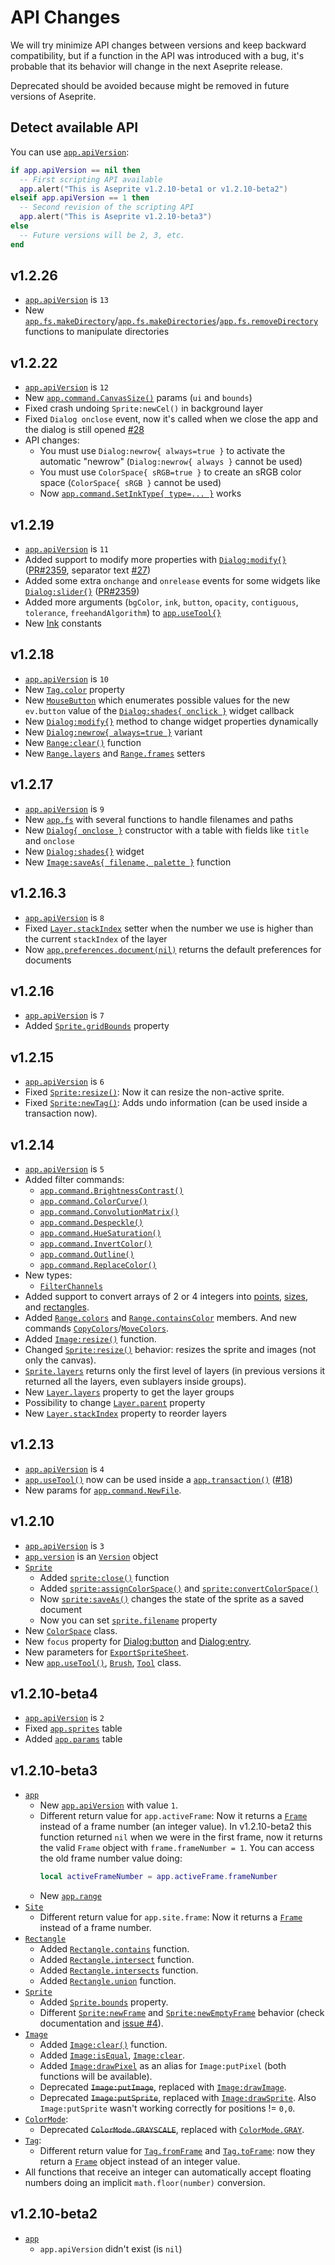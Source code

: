 # API Changes

We will try minimize API changes between versions and keep backward
compatibility, but if a function in the API was introduced with a bug,
it's probable that its behavior will change in the next Aseprite
release.

Deprecated should be avoided because might be removed in future
versions of Aseprite.

## Detect available API

You can use [`app.apiVersion`](api/app.md#appapiversion):

```lua
if app.apiVersion == nil then
  -- First scripting API available
  app.alert("This is Aseprite v1.2.10-beta1 or v1.2.10-beta2")
elseif app.apiVersion == 1 then
  -- Second revision of the scripting API
  app.alert("This is Aseprite v1.2.10-beta3")
else
  -- Future versions will be 2, 3, etc.
end
```

## v1.2.26

* [`app.apiVersion`](api/app.md#appapiversion) is `13`
* New [`app.fs.makeDirectory`](api/app_fs.md#appfsmakedirectory)/[`app.fs.makeDirectories`](api/app_fs.md#appfsmakedirectories)/[`app.fs.removeDirectory`](api/app_fs.md#appfsremovedirectory)
  functions to manipulate directories

## v1.2.22

* [`app.apiVersion`](api/app.md#appapiversion) is `12`
* New [`app.command.CanvasSize()`](api/command/CanvasSize.md#canvassize) params (`ui` and `bounds`)
* Fixed crash undoing `Sprite:newCel()` in background layer
* Fixed `Dialog onclose` event, now it's called when we close the app and the dialog is still opened [#28](https://github.com/aseprite/api/issues/28)
* API changes:
  * You must use `Dialog:newrow{ always=true }` to activate the automatic "newrow" (`Dialog:newrow{ always }` cannot be used)
  * You must use `ColorSpace{ sRGB=true }` to create an sRGB color space (`ColorSpace{ sRGB }` cannot be used)
  * Now [`app.command.SetInkType{ type=... }`](api/command/SetInkType.md#setinktype) works

## v1.2.19

* [`app.apiVersion`](api/app.md#appapiversion) is `11`
* Added support to modify more properties with [`Dialog:modify{}`]()
  ([PR#2359](https://github.com/aseprite/aseprite/pull/2359/commits/b3681fdbb0489d49333b3b5719fb79ddad504e95),
  separator text [#27](https://github.com/aseprite/api/issues/27))
* Added some extra `onchange` and `onrelease` events for some widgets like [`Dialog:slider{}`](api/dialog.md#dialogslider)
  ([PR#2359](https://github.com/aseprite/aseprite/pull/2359/commits/1311173d978d1619229dd6f5bf95dee016a37851))
* Added more arguments (`bgColor`, `ink`, `button`, `opacity`, `contiguous`, `tolerance`, `freehandAlgorithm`) to [`app.useTool{}`](api/app.md#appusetool)
* New [Ink](api/ink.md#ink) constants

## v1.2.18

* [`app.apiVersion`](api/app.md#appapiversion) is `10`
* New [`Tag.color`](api/tag.md#tagcolor) property
* New [`MouseButton`](api/mousebutton.md#mousebutton) which enumerates
  possible values for the new `ev.button` value of the
  [`Dialog:shades{ onclick }`](api/dialog.md#dialogshades) widget callback
* New [`Dialog:modify{}`](api/dialog.md#dialogmodify) method to change
  widget properties dynamically
* New [`Dialog:newrow{ always=true }`](api/dialog.md#dialognewrow) variant
* New [`Range:clear()`](api/range.md#rangeclear) function
* New [`Range.layers`](api/range.md#rangelayers) and [`Range.frames`](api/range.md#rangeframes) setters

## v1.2.17

* [`app.apiVersion`](api/app.md#appapiversion) is `9`
* New [`app.fs`](api/app_fs.md#appfs) with several functions to handle filenames and paths
* New [`Dialog{ onclose }`](api/dialog.md#dialog-1) constructor with a table with fields like `title` and `onclose`
* New [`Dialog:shades{}`](api/dialog.md#dialogshades) widget
* New [`Image:saveAs{ filename, palette }`](api/image.md#imagesaveas) function

## v1.2.16.3

* [`app.apiVersion`](api/app.md#appapiversion) is `8`
* Fixed [`Layer.stackIndex`](api/layer.md#layerstackindex) setter when
  the number we use is higher than the current `stackIndex` of the
  layer
* Now [`app.preferences.document(nil)`](api/app_preferences.md#apppreferencesdocument)
  returns the default preferences for documents

## v1.2.16

* [`app.apiVersion`](api/app.md#appapiversion) is `7`
* Added [`Sprite.gridBounds`](api/sprite.md#spritegridbounds) property

## v1.2.15

* [`app.apiVersion`](api/app.md#appapiversion) is `6`
* Fixed [`Sprite:resize()`](api/sprite.md#spriteresize): Now it can resize the non-active sprite.
* Fixed [`Sprite:newTag()`](api/sprite.md#spritenewtag): Adds undo
  information (can be used inside a transaction now).

## v1.2.14

* [`app.apiVersion`](api/app.md#appapiversion) is `5`
* Added filter commands:
  * [`app.command.BrightnessContrast()`](api/command/BrightnessContrast.md#brightnesscontrast)
  * [`app.command.ColorCurve()`](api/command/ColorCurve.md#colorcurve)
  * [`app.command.ConvolutionMatrix()`](api/command/ConvolutionMatrix.md#convolutionmatrix)
  * [`app.command.Despeckle()`](api/command/Despeckle.md#despeckle)
  * [`app.command.HueSaturation()`](api/command/HueSaturation.md#huesaturation)
  * [`app.command.InvertColor()`](api/command/InvertColor.md#invertcolor)
  * [`app.command.Outline()`](api/command/Outline.md#outline)
  * [`app.command.ReplaceColor()`](api/command/ReplaceColor.md#replacecolor)
* New types:
  * [`FilterChannels`](api/filterchannels.md#filterchannels)
* Added support to convert arrays of 2 or 4 integers into [points](api/point.md#point),
  [sizes](api/size.md#size), and [rectangles](api/rectangle.md#rectangle).
* Added [`Range.colors`](api/range.md#rangecolors) and
  [`Range.containsColor`](api/range.md#rangecontainscolor) members. And new
  commands [`CopyColors`](api/command/CopyColors.md#copycolors)/[`MoveColors`](api/command/MoveColors.md#movecolors).
* Added [`Image:resize()`](api/image.md#imageresize) function.
* Changed [`Sprite:resize()`](api/sprite.md#spriteresize) behavior:
  resizes the sprite and images (not only the canvas).
* [`Sprite.layers`](api/sprite.md#spritelayers) returns only the first
  level of layers (in previous versions it returned all the layers,
  even sublayers inside groups).
* New [`Layer.layers`](api/layer.md#layerlayers) property to get the layer groups
* Possibility to change [`Layer.parent`](api/layer.md#layerparent) property
* New [`Layer.stackIndex`](api/layer.md#layerstackindex) property to reorder layers

## v1.2.13

* [`app.apiVersion`](api/app.md#appapiversion) is `4`
* [`app.useTool()`](api/app.md#appusetool) now can be used inside a
  [`app.transaction()`](api/app.md#apptransaction)
  ([#18](https://github.com/aseprite/api/issues/18))
* New params for [`app.command.NewFile`](api/command/NewFile.md#newfile).

## v1.2.10

* [`app.apiVersion`](api/app.md#appapiversion) is `3`
* [`app.version`](api/app.md#appversion) is an [`Version`](api/version.md#version) object
* [`Sprite`](api/sprite.md#sprite)
  * Added [`sprite:close()`](api/sprite.md#spriteclose) function
  * Added [`sprite:assignColorSpace()`](api/sprite.md#spriteassigncolorspace)
    and [`sprite:convertColorSpace()`](api/sprite.md#spriteconvertcolorspace)
  * Now [`sprite:saveAs()`](api/sprite.md#spritesaveas) changes the state of the
    sprite as a saved document
  * Now you can set [`sprite.filename`](api/sprite.md#spritefilename) property
* New [`ColorSpace`](api/colorspace.md#colorspace) class.
* New `focus` property for [Dialog:button](api/dialog.md#dialogbutton)
  and [Dialog:entry](api/dialog.md#dialogentry).
* New parameters for [`ExportSpriteSheet`](api/command/ExportSpriteSheet.md#exportspritesheet).
* New [`app.useTool()`](api/app.md#appusetool),
  [`Brush`](api/brush.md#brush),
  [`Tool`](api/tool.md#tool) class.

## v1.2.10-beta4

* [`app.apiVersion`](api/app.md#appapiversion) is `2`
* Fixed [`app.sprites`](api/app.md#appsprites) table
* Added [`app.params`](api/app.md#appparams) table

## v1.2.10-beta3

* [`app`](api/app.md#app)
  * New [`app.apiVersion`](api/app.md#appapiversion) with value `1`.
  * Different return value for `app.activeFrame`: Now it returns a
    [`Frame`](api/frame.md#frame) instead of a frame number (an integer
    value). In v1.2.10-beta2 this function returned `nil` when we were
    in the first frame, now it returns the valid `Frame` object with
    `frame.frameNumber = 1`. You can access the old frame number value doing:
    ```lua
    local activeFrameNumber = app.activeFrame.frameNumber
    ```
  * New [`app.range`](api/app.md#apprange)
* [`Site`](api/site.md#frame)
  * Different return value for `app.site.frame`: Now it returns a
    [`Frame`](api/frame.md#frame) instead of a frame number.
* [`Rectangle`](api/rectangle.md#rectangle)
  * Added [`Rectangle.contains`](api/rectangle.md#rectanglecontains) function.
  * Added [`Rectangle.intersect`](api/rectangle.md#rectangleintersect) function.
  * Added [`Rectangle.intersects`](api/rectangle.md#rectangleintersects) function.
  * Added [`Rectangle.union`](api/rectangle.md#rectangleunion) function.
* [`Sprite`](api/sprite.md#sprite)
  * Added [`Sprite.bounds`](api/sprite.md#spritebounds) property.
  * Different [`Sprite:newFrame`](api/sprite.md#spritenewframe) and
  [`Sprite:newEmptyFrame`](api/sprite.md#spritenewemptyframe) behavior
  (check documentation and [issue #4](https://github.com/aseprite/api/issues/4#issuecomment-444874154)).
* [`Image`](api/image.md#image)
  * Added [`Image:clear()`](api/image.md#imageclear) function.
  * Added [`Image:isEqual`](api/image.md#imageisequal),
    [`Image:clear`](api/image.md#clear).
  * Added [`Image:drawPixel`](api/image.md#imagedrawpixel) as an alias for
    `Image:putPixel` (both functions will be available).
  * Deprecated ~~`Image:putImage`~~, replaced with
    [`Image:drawImage`](api/image.md#imagedrawimage).
  * Deprecated ~~`Image:putSprite`~~, replaced with
    [`Image:drawSprite`](api/image.md#imagedrawsprite). Also
    `Image:putSprite` wasn't working correctly for positions != `0,0`.
* [`ColorMode`](api/colormode.md#colormode):
  * Deprecated ~~`ColorMode.GRAYSCALE`~~, replaced with
    [`ColorMode.GRAY`](api/colormode.md#colormodegray).
* [`Tag`](api/tag.md#tag):
  * Different return value for
    [`Tag.fromFrame`](api/tag.md#tagfromframe) and
    [`Tag.toFrame`](api/tag.md#tagtoframe): now they return a [`Frame`](api/frame.md#frame)
    object instead of an integer value.
* All functions that receive an integer can automatically accept
  floating numbers doing an implicit `math.floor(number)` conversion.

## v1.2.10-beta2

* [`app`](api/app.md#app)
  * `app.apiVersion` didn't exist (is `nil`)
